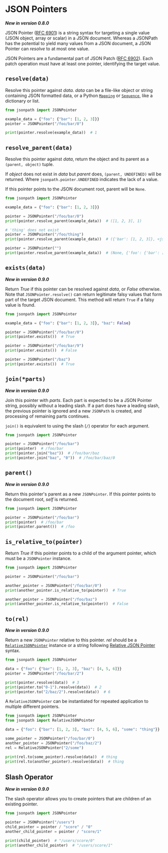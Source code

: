 # JSON Pointers

**_New in version 0.8.0_**

JSON Pointer ([RFC 6901](https://datatracker.ietf.org/doc/html/rfc6901)) is a string syntax for targeting a single value (JSON object, array or scalar) in a JSON document. Whereas a JSONPath has the potential to yield many values from a JSON document, a JSON Pointer can _resolve_ to at most one value.

JSON Pointers are a fundamental part of JSON Patch ([RFC 6902](https://datatracker.ietf.org/doc/html/rfc6902)). Each patch operation must have at least one pointer, identifying the target value.

## `resolve(data)`

Resolve this pointer against _data_. _data_ can be a file-like object or string containing JSON formatted data, or a Python [`Mapping`](https://docs.python.org/3/library/collections.abc.html#collections.abc.Mapping) or [`Sequence`](https://docs.python.org/3/library/collections.abc.html#collections.abc.Sequence), like a dictionary or list.

```python
from jsonpath import JSONPointer

example_data = {"foo": {"bar": [1, 2, 3]}}
pointer = JSONPointer("/foo/bar/0")

print(pointer.resolve(example_data))  # 1
```

## `resolve_parent(data)`

Resolve this pointer against _data_, return the object and its parent as a `(parent, object)` tuple.

If _object_ does not exist in _data_ but _parent_ does, `(parent, UNDEFINED)` will be returned. Where `jsonpath.pointer.UNDEFINED` indicates the lack of a value.

If this pointer points to the JSON document root, parent will be `None`.

```python
from jsonpath import JSONPointer

example_data = {"foo": {"bar": [1, 2, 3]}}

pointer = JSONPointer("/foo/bar/0")
print(pointer.resolve_parent(example_data))  # ([1, 2, 3], 1)

# 'thing' does not exist
pointer = JSONPointer("/foo/thing")
print(pointer.resolve_parent(example_data))  # ({'bar': [1, 2, 3]}, <jsonpath.pointer._Undefined object at 0x7f0c7cf77040>)

pointer = JSONPointer("")
print(pointer.resolve_parent(example_data))  # (None, {'foo': {'bar': [1, 2, 3]}})
```

## `exists(data)`

**_New in version 0.9.0_**

Return _True_ if this pointer can be resolved against _data_, or _False_ otherwise. Note that `JSONPointer.resolve()` can return legitimate falsy values that form part of the target JSON document. This method will return `True` if a falsy value is found.

```python
from jsonpath import JSONPointer

example_data = {"foo": {"bar": [1, 2, 3]}, "baz": False}

pointer = JSONPointer("/foo/bar/0")
print(pointer.exists())  # True

pointer = JSONPointer("/foo/bar/9")
print(pointer.exists())  # False

pointer = JSONPointer("/baz")
print(pointer.exists())  # True
```

## `join(*parts)`

**_New in version 0.9.0_**

Join this pointer with _parts_. Each part is expected to be a JSON Pointer string, possibly without a leading slash. If a part does have a leading slash, the previous pointer is ignored and a new `JSONPath` is created, and processing of remaining parts continues.

`join()` is equivalent to using the slash (`/`) operator for each argument.

```python
from jsonpath import JSONPointer

pointer = JSONPointer("/foo/bar")
print(pointer)  # /foo/bar
print(pointer.join("baz"))  # /foo/bar/baz
print(pointer.join("baz", "0"))  # /foo/bar/baz/0
```

## `parent()`

**_New in version 0.9.0_**

Return this pointer's parent as a new `JSONPointer`. If this pointer points to the document root, _self_ is returned.

```python
from jsonpath import JSONPointer

pointer = JSONPointer("/foo/bar")
print(pointer)  # /foo/bar
print(pointer.parent())  # /foo
```

## `is_relative_to(pointer)`

Return _True_ if this pointer points to a child of the argument pointer, which must be a `JSONPointer` instance.

```python
from jsonpath import JSONPointer

pointer = JSONPointer("/foo/bar")

another_pointer = JSONPointer("/foo/bar/0")
print(another_pointer.is_relative_to(pointer))  # True

another_pointer = JSONPointer("/foo/baz")
print(another_pointer.is_relative_to(pointer))  # False
```

## `to(rel)`

**_New in version 0.9.0_**

Return a new `JSONPointer` relative to this pointer. _rel_ should be a [`RelativeJSONPointer`](api.md#jsonpath.RelativeJSONPointer) instance or a string following [Relative JSON Pointer](https://www.ietf.org/id/draft-hha-relative-json-pointer-00.html) syntax.

```python
from jsonpath import JSONPointer

data = {"foo": {"bar": [1, 2, 3], "baz": [4, 5, 6]}}
pointer = JSONPointer("/foo/bar/2")

print(pointer.resolve(data))  # 3
print(pointer.to("0-1").resolve(data))  # 2
print(pointer.to("2/baz/2").resolve(data))  # 6
```

A `RelativeJSONPointer` can be instantiated for repeated application to multiple different pointers.

```python
from jsonpath import JSONPointer
from jsonpath import RelativeJSONPointer

data = {"foo": {"bar": [1, 2, 3], "baz": [4, 5, 6], "some": "thing"}}

some_pointer = JSONPointer("/foo/bar/0")
another_pointer = JSONPointer("/foo/baz/2")
rel = RelativeJSONPointer("2/some")

print(rel.to(some_pointer).resolve(data))  # thing
print(rel.to(another_pointer).resolve(data))  # thing
```

## Slash Operator

**_New in version 0.9.0_**

The slash operator allows you to create pointers that are children of an existing pointer.

```python
from jsonpath import JSONPointer

pointer = JSONPointer("/users")
child_pointer = pointer / "score" / "0"
another_child_pointer = pointer / "score/1"

print(child_pointer)  # "/users/score/0"
print(another_child_pointer)  # "/users/score/1"
```
